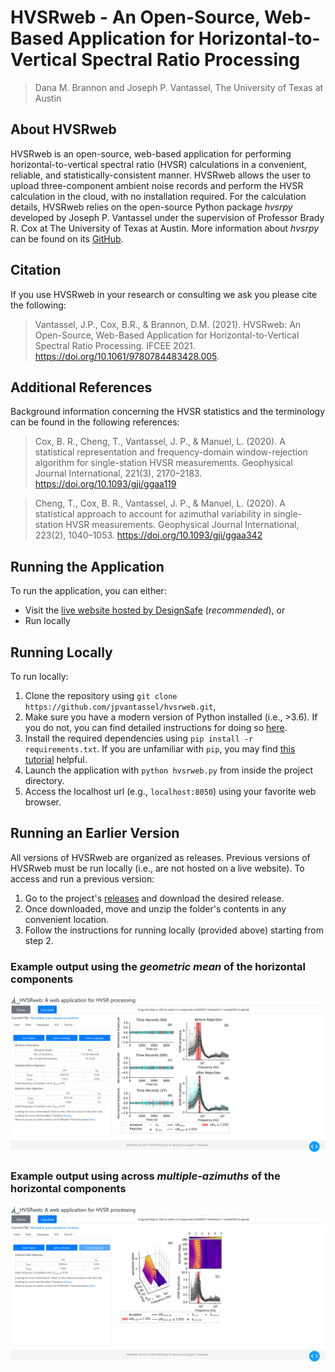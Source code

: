 # HVSRweb - An Open-Source, Web-Based Application for Horizontal-to-Vertical Spectral Ratio Processing

> Dana M. Brannon and Joseph P. Vantassel, The University of Texas at Austin

## About HVSRweb

HVSRweb is an open-source, web-based application for performing
horizontal-to-vertical spectral ratio (HVSR) calculations in a convenient,
reliable, and statistically-consistent manner. HVSRweb allows the user to
upload three-component ambient noise records and perform the HVSR calculation in
the cloud, with no installation required. For the calculation details,
HVSRweb relies on the open-source Python package _hvsrpy_ developed by
Joseph P. Vantassel under the supervision of Professor Brady R. Cox at The
University of Texas at Austin. More information about  _hvsrpy_ can be found
on its [GitHub](https://github.com/jpvantassel/hvsrpy).

## Citation

If you use HVSRweb in your research or consulting we ask you
please cite the following:

> Vantassel, J.P., Cox, B.R., & Brannon, D.M. (2021). HVSRweb:
> An Open-Source, Web-Based Application for
> Horizontal-to-Vertical Spectral Ratio Processing. IFCEE
> 2021. https://doi.org/10.1061/9780784483428.005.

## Additional References

Background information concerning the HVSR statistics and the terminology can be
found in the following references:

> Cox, B. R., Cheng, T., Vantassel, J. P., & Manuel, L. (2020). A statistical
> representation and frequency-domain window-rejection algorithm for
> single-station HVSR measurements. Geophysical Journal International,
> 221(3), 2170–2183. https://doi.org/10.1093/gji/ggaa119

> Cheng, T., Cox, B. R., Vantassel, J. P., & Manuel, L. (2020). A statistical
> approach to account for azimuthal variability in single-station HVSR
> measurements. Geophysical Journal International, 223(2), 1040–1053.
> https://doi.org/10.1093/gji/ggaa342

## Running the Application

To run the application, you can either:

- Visit the [live website hosted by DesignSafe](https://hvsrweb.designsafe-ci.org/) (_recommended_), or
- Run locally

## Running Locally

To run locally:

1. Clone the repository using `git clone https://github.com/jpvantassel/hvsrweb.git`,
2. Make sure you have a modern version of Python installed (i.e., >3.6). If you
do not, you can find detailed instructions for doing so
[here](https://jpvantassel.github.io/python3-course/#/intro/installing_python).
3. Install the required dependencies using `pip install -r requirements.txt`.
If you are unfamiliar with `pip`, you may find
[this tutorial](https://jpvantassel.github.io/python3-course/#/intro/pip)
helpful.
4. Launch the application with `python hvsrweb.py` from inside the project
directory.
5. Access the localhost url (e.g., `localhost:8050`) using your favorite web
browser.

## Running an Earlier Version

All versions of HVSRweb are organized as releases. Previous versions of HVSRweb
must be run locally (i.e., are not hosted on a live website). To access and run
a previous version:

1. Go to the project's
[releases](https://github.com/jpvantassel/hvsrweb/releases) and download the
desired release.
2. Once downloaded, move and unzip the folder's contents in any convenient
location.
3. Follow the instructions for running locally (provided above) starting
from step 2.

### Example output using the _geometric mean_ of the horizontal components

![gm](https://github.com/jpvantassel/hvsrweb/blob/master/img/hvsrweb_gm_screenshot.png?raw=true)

### Example output using across _multiple-azimuths_ of the horizontal components

![az](https://github.com/jpvantassel/hvsrweb/blob/master/img/hvsrweb_az_screenshot.png?raw=true)
